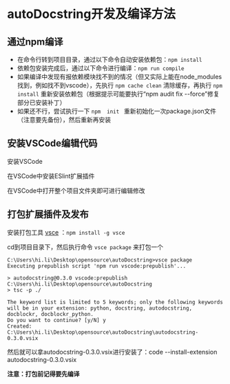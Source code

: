 # autoDocstring开发及编译方法

## 通过npm编译

- 在命令行转到项目目录，通过以下命令自动安装依赖包：`npm install`
- 依赖包安装完成后，通过以下命令进行编译：`npm run compile`
- 如果编译中发现有报依赖模块找不到的情况（但又实际上能在node_modules找到，例如找不到vscode），先执行 `npm cache clean` 清除缓存，再执行 `npm install` 重新安装依赖包（根据提示可能要执行“npm audit fix --force”修复部分已安装补丁）
- 如果还不行，尝试执行一下 `npm  init ` 重新初始化一次package.json文件（注意要先备份），然后重新再安装



## 安装VSCode编辑代码

安装VSCode

在VSCode中安装ESlint扩展插件

在VSCode中打开整个项目文件夹即可进行编辑修改



## 打包扩展插件及发布

安装打包工具 [vsce](https://code.visualstudio.com/docs/tools/vscecli) ：`npm install -g vsce`

cd到项目目录下，然后执行命令 `vsce package` 来打包一个

```
C:\Users\hi.li\Desktop\opensource\autoDocstring>vsce package
Executing prepublish script 'npm run vscode:prepublish'...

> autodocstring@0.3.0 vscode:prepublish C:\Users\hi.li\Desktop\opensource\autoDocstring
> tsc -p ./

The keyword list is limited to 5 keywords; only the following keywords will be in your extension: python, docstring, autodocstring, docblockr, docblockr_python.
Do you want to continue? [y/N] y
Created: C:\Users\hi.li\Desktop\opensource\autoDocstring\autodocstring-0.3.0.vsix
```

然后就可以拿autodocstring-0.3.0.vsix进行安装了：code --install-extension autodocstring-0.3.0.vsix

**注意：打包前记得要先编译**



